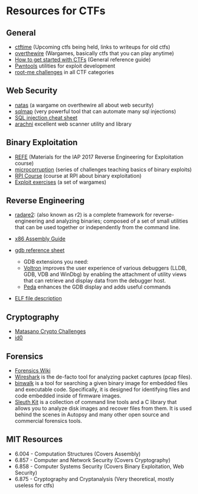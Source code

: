 # Resources for CTFs

## General
* [ctftime](ctftime.org) (Upcoming ctfs being held, links to writeups for old ctfs)
* [overthewire](overthewire.org) (Wargames, basically ctfs that you can play anytime)
* [How to get started with CTFs](https://www.endgame.com/blog/how-get-started-ctf) (General reference guide)
* [Pwntools](https://github.com/Gallopsled/pwntools) utilities for exploit development
* [root-me challenges](https://www.root-me.org/?lang=en) in all CTF categories

## Web Security
* [natas](http://overthewire.org/wargames/natas) (a wargame on overthewire all about web security)
* [sqlmap](http://sqlmap.org/) (very powerful tool that can automate many sql injections)
* [SQL injection cheat sheet](https://www.netsparker.com/blog/web-security/sql-injection-cheat-sheet/)
* [arachni](http://www.arachni-scanner.com/) excellent web scanner utility and library

## Binary Exploitation
* [REFE](https://github.com/devaneal/REFE) (Materials for the IAP 2017 Reverse Engineering for Exploitation course)
* [microcorruption](http://microcorruption.com) (series of challenges teaching basics of binary exploits)
* [RPI Course](https://github.com/RPISEC/MBE) (course at RPI about binary exploitation)
* [Exploit exercises](https://exploit-exercises.com/) (a set of wargames)

## Reverse Engineering
* [radare2](http://radare.org/r/): (also known as r2) is a complete framework for reverse-engineering and analyzing binaries; composed of a set of small utilities that can be used together or independently from the command line.
* [x86 Assembly Guide](http://www.cs.virginia.edu/~evans/cs216/guides/x86.html)
* [gdb reference sheet](http://r00ted.com/cheat%20sheet%20reverse%20v6.png)
  * GDB extensions you need:
  * [Voltron](https://github.com/snare/voltron) improves the user experience of various debuggers (LLDB, GDB, VDB and WinDbg) by enabling the attachment of utility views that can retrieve and display data from the debugger host.
  * [Peda](https://github.com/longld/peda) enhances the GDB display and adds useful commands

* [ELF file description](http://i.imgur.com/m6kL4Lv.png)

## Cryptography
* [Matasano Crypto Challenges](http://cryptopals.com/)
* [id0](https://id0-rsa.pub/)

## Forensics
* [Forensics Wiki](http://forensicswiki.org/)
* [Wireshark](https://www.wireshark.org/) is the de-facto tool for analyzing packet captures (pcap files).
* [binwalk](http://binwalk.org/) is a tool for searching a given binary image for embedded files and executable code. Specifically, it is designed for identifying files and code embedded inside of firmware images.
* [Sleuth Kit](http://www.sleuthkit.org/) is a collection of command line tools and a C library that allows you to analyze disk images and recover files from them. It is used behind the scenes in Autopsy and many other open source and commercial forensics tools.

## MIT Resources
* 6.004 - Computation Structures (Covers Assembly)
* 6.857 - Computer and Network Security (Covers Cryptography)
* 6.858 - Computer Systems Security (Covers Binary Exploitation, Web Security)
* 6.875 - Cryptography and Cryptanalysis (Very theoretical, mostly useless for ctfs)
